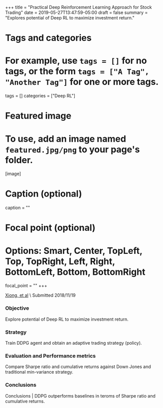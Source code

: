 +++
title = "Practical Deep Reinforcement Learning Approach for Stock Trading"
date = 2019-05-27T13:47:59-05:00
draft = false
summary = "Explores potential of Deep RL to maximize investment return."

# Tags and categories
# For example, use `tags = []` for no tags, or the form `tags = ["A Tag", "Another Tag"]` for one or more tags.
tags = []
categories = ["Deep RL"]

# Featured image
# To use, add an image named `featured.jpg/png` to your page's folder.
[image]
  # Caption (optional)
  caption = ""

  # Focal point (optional)
  # Options: Smart, Center, TopLeft, Top, TopRight, Left, Right, BottomLeft, Bottom, BottomRight
  focal_point = ""
+++

[Xiong, et al](https://arxiv.org/abs/1811.07522) \\
Submitted 2018/11/19

### Objective
Explore potential of Deep RL to maximize investment return.

### Strategy
Train DDPG agent and obtain an adaptive trading strategy (policy).

### Evaluation and Performance metrics
Compare Sharpe ratio and cumulative returns against Down Jones and traditional min-variance strategy.

### Conclusions
Conclusions | DDPG outperforms baselines in teroms of Sharpe ratio and cumulative returns.
